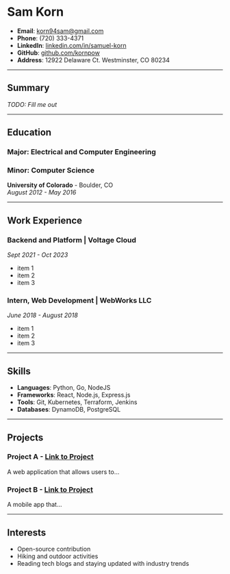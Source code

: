 # Sam Korn

- **Email**: korn94sam@gmail.com
- **Phone**: (720) 333-4371
- **LinkedIn**: [linkedin.com/in/samuel-korn](https://www.linkedin.com/in/samuel-korn/)
- **GitHub**: [github.com/kornpow](https://github.com/kornpow)
- **Address**: 12922 Delaware Ct. Westminster, CO 80234

---

## Summary

_TODO: Fill me out_

---

## Education

### Major: Electrical and Computer Engineering
### Minor: Computer Science

**University of Colorado** - Boulder, CO  
*August 2012 - May 2016*

---

## Work Experience

### Backend and Platform | **Voltage Cloud**
*Sept 2021 - Oct 2023*

- item 1
- item 2
- item 3

### Intern, Web Development | **WebWorks LLC**
*June 2018 - August 2018*

- item 1
- item 2
- item 3
---

## Skills

- **Languages**: Python, Go, NodeJS
- **Frameworks**: React, Node.js, Express.js
- **Tools**: Git, Kubernetes, Terraform, Jenkins
- **Databases**: DynamoDB, PostgreSQL

---

## Projects

### **Project A** - [Link to Project](https://github.com/kornpow/project-a)

A web application that allows users to...

### **Project B** - [Link to Project](https://github.com/kornpow/project-b)

A mobile app that...

---
<!-- 
## Certifications

- **Web Development Certification** - CodeCamp | *June 2019*
- **AWS Certified Solutions Architect** - Amazon Web Services | *January 2020*

--- -->

<!-- ## Languages

- **English**: Native
- **Spanish**: Fluent
- **French**: Intermediate

--- -->

## Interests

- Open-source contribution
- Hiking and outdoor activities
- Reading tech blogs and staying updated with industry trends

